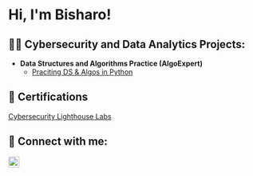<h1>Hi, I'm Bisharo! 
<h2>👨‍💻 Cybersecurity and Data Analytics Projects:</h2>

- <b>Data Structures and Algorithms Practice (AlgoExpert)</b>
  - [Praciting DS & Algos in Python](https://github.com/bisharo-hassan/Algorithms-Practice)


 <h2>📑 Certifications</h2> 
  
[Cybersecurity Lighthouse Labs](https://acrobat.adobe.com/link/review?uri=urn:aaid:scds:US:09fd42c6-49d4-3dd1-a06e-1b1b2eb9f76b)
  
<h2> 🤳 Connect with me:</h2>


[<img align="left" alt="BisharoHassan | LinkedIn" width="22px" src="https://cdn.jsdelivr.net/npm/simple-icons@v3/icons/linkedin.svg" />][linkedin]



[linkedin]: https://linkedin.com/in/bisharo-hassan

<!--
**joshmadakor1/joshmadakor1** is a ✨ _special_ ✨ repository because its `README.md` (this file) appears on your GitHub profile.

Here are some ideas to get you started:

- 🔭 I’m currently working on ...
- 🌱 I’m currently learning ...
- 👯 I’m looking to collaborate on ...
- 🤔 I’m looking for help with ...
- 💬 Ask me about ...
- 📫 How to reach me: ...
- 😄 Pronouns: ...
- ⚡ Fun fact: ...
-->
